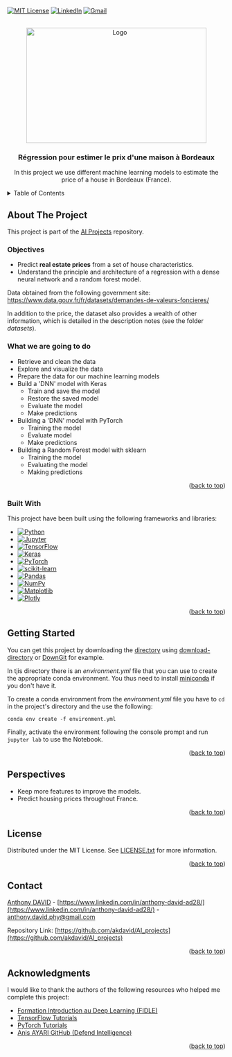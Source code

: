 <a name="readme-top"></a>
<!--
*** This README.md file was inspired by the 'Best-README-Template' of Othneil Drew.
*** See https://github.com/othneildrew/Best-README-Template.
-->

<!-- PROJECT SHIELDS -->
<!--
*** I'm using markdown "reference style" links for readability.
*** Reference links are enclosed in brackets [ ] instead of parentheses ( ).
*** See the bottom of this document for the declaration of the reference variables
*** for contributors-url, forks-url, etc. This is an optional, concise syntax you may use.
*** https://www.markdownguide.org/basic-syntax/#reference-style-links
-->
[![MIT License][license-shield]][license-url]
[![LinkedIn][linkedin-shield]][linkedin-url]
[![Gmail][gmail-shield]][gmail-url]


<!-- PROJECT LOGO -->
<br />
<div align="center">
  <a href="https://github.com/akdavid/AI_projects/tree/main/regression_prix_maisons_bordeaux">
    <img src="images/bordeaux.jpg" alt="Logo" width="415.425" height="266.025">
  </a>
  <h3 align="center">Régression pour estimer le prix d'une maison à Bordeaux</h3>

  <p align="center">
    In this project we use different machine learning models to estimate the price of a house in Bordeaux (France).
  </p>
</div>



<!-- TABLE OF CONTENTS -->
<details>
  <summary>Table of Contents</summary>
  <ol>
    <li>
      <a href="#about-the-project">About The Project</a>
      <ul>
        <li><a href="#objectives">Objectives</a></li>
        <li><a href="#what-we-are-going-to-do">What we are going to do</a></li>
        <li><a href="#built-with">Built With</a></li>
      </ul>
    </li>
    <li><a href="#getting-started">Getting Started</a></li>
    <li><a href="#perspectives">Perspectives</a></li>
    <li><a href="#license">License</a></li>
    <li><a href="#contact">Contact</a></li>
    <li><a href="#acknowledgments">Acknowledgments</a></li>
  </ol>
</details>



<!-- ABOUT THE PROJECT -->
## About The Project

This project is part of the [AI Projects](http://github.com/akdavid/AI_projects) repository.

### Objectives
 - Predict **real estate prices** from a set of house characteristics. 
 - Understand the principle and architecture of a regression with a dense neural network and a random forest model.

Data obtained from the following government site: https://www.data.gouv.fr/fr/datasets/demandes-de-valeurs-foncieres/


In addition to the price, the dataset also provides a wealth of other information, which is detailed in the description notes (see the folder _datasets_). 

### What we are going to do

 - Retrieve and clean the data
 - Explore and visualize the data
 - Prepare the data for our machine learning models
 - Build a 'DNN' model with Keras
   - Train and save the model
   - Restore the saved model
   - Evaluate the model
   - Make predictions
 - Building a 'DNN' model with PyTorch
   - Training the model
   - Evaluate model
   - Make predictions
 - Building a Random Forest model with sklearn
   - Training the model
   - Evaluating the model
   - Making predictions


<p align="right">(<a href="#readme-top">back to top</a>)</p>



### Built With

This project have been built using the following frameworks and libraries: 
* [![Python][Python]][Python-url]
* [![Jupyter][Jupyter]][Jupyter-url]
* [![TensorFlow][TensorFlow]][TensorFlow-url]
* [![Keras][Keras]][Keras-url]
* [![PyTorch][PyTorch]][PyTorch-url]
* [![scikit-learn][scikit-learn]][scikit-learn-url]
* [![Pandas][Pandas]][Pandas-url]
* [![NumPy][NumPy]][NumPy-url]
* [![Matplotlib][Matplotlib]][Matplotlib-url]
* [![Plotly][Plotly]][Plotly-url]


<p align="right">(<a href="#readme-top">back to top</a>)</p>



<!-- GETTING STARTED -->
## Getting Started

You can get this project by downloading the [directory](https://github.com/akdavid/AI_projects/tree/main/regression_prix_maisons_bordeaux) using [download-directory](https://download-directory.github.io) or [DownGit](https://minhaskamal.github.io/DownGit) for example.

In tjis directory there is an _environment.yml_ file that you can use to create the appropriate conda environment. You thus need to install [miniconda](https://docs.conda.io/en/latest/miniconda.html) if you don't have it.

To create a conda environment from the _environment.yml_ file you have to `cd` in the project's directory and the use the following:
```console 
conda env create -f environment.yml
```

Finally, activate the environment following the console prompt and run `jupyter lab` to use the Notebook.

<p align="right">(<a href="#readme-top">back to top</a>)</p>



<!-- PERSPECTIVES -->
## Perspectives

- Keep more features to improve the models.
- Predict housing prices throughout France.


<p align="right">(<a href="#readme-top">back to top</a>)</p>



<!-- LICENSE -->
## License

Distributed under the MIT License. See [LICENSE.txt](./LICENSE.txt) for more information.

<p align="right">(<a href="#readme-top">back to top</a>)</p>



<!-- CONTACT -->
## Contact

[Anthony DAVID](https://anthonydavid3.wordpress.com) - [https://www.linkedin.com/in/anthony-david-ad28/](https://www.linkedin.com/in/anthony-david-ad28/) - anthony.david.phy@gmail.com

Repository Link: [https://github.com/akdavid/AI_projects](https://github.com/akdavid/AI_projects)

<p align="right">(<a href="#readme-top">back to top</a>)</p>



<!-- ACKNOWLEDGMENTS -->
## Acknowledgments

I would like to thank the authors of the following resources who helped me complete this project:

* [Formation Introduction au Deep Learning (FIDLE)](https://fidle.cnrs.fr)
* [TensorFlow Tutorials](https://www.tensorflow.org/tutorials)
* [PyTorch Tutorials](https://pytorch.org/tutorials/)
* [Anis AYARI GitHub (Defend Intelligence)](https://github.com/anisayari)

<p align="right">(<a href="#readme-top">back to top</a>)</p>



<!-- MARKDOWN LINKS & IMAGES -->
<!-- https://www.markdownguide.org/basic-syntax/#reference-style-links -->
[license-shield]: https://img.shields.io/github/license/othneildrew/Best-README-Template.svg?style=for-the-badge
[license-url]: ./LICENSE.txt
[linkedin-shield]: https://img.shields.io/badge/-LinkedIn-black.svg?style=for-the-badge&logo=linkedin&colorB=555
[linkedin-url]: https://www.linkedin.com/in/anthony-david-ad28/
[gmail-shield]: https://img.shields.io/badge/Gmail-D14836?style=for-the-badge&logo=gmail&logoColor=white
[gmail-url]: mailto:anthony.david.phy@gmail.com
[Python]: https://img.shields.io/badge/python-3670A0?style=for-the-badge&logo=python&logoColor=ffdd54
[Python-url]: https://www.python.org
[Jupyter]: https://img.shields.io/badge/jupyter-%23FA0F00.svg?style=for-the-badge&logo=jupyter&logoColor=white
[Jupyter-url]: https://jupyter.org
[TensorFlow]: https://img.shields.io/badge/TensorFlow-%23FF6F00.svg?style=for-the-badge&logo=TensorFlow&logoColor=white
[TensorFlow-url]: https://www.tensorflow.org/
[Keras]: https://img.shields.io/badge/Keras-%23D00000.svg?style=for-the-badge&logo=Keras&logoColor=white
[Keras-url]: https://keras.io
[PyTorch]: https://img.shields.io/badge/PyTorch-%23EE4C2C.svg?style=for-the-badge&logo=PyTorch&logoColor=white
[PyTorch-url]: https://pytorch.org
[scikit-learn]: https://img.shields.io/badge/scikit--learn-%23F7931E.svg?style=for-the-badge&logo=scikit-learn&logoColor=white
[scikit-learn-url]: https://scikit-learn.org/
[Pandas]: https://img.shields.io/badge/pandas-%23150458.svg?style=for-the-badge&logo=pandas&logoColor=white
[Pandas-url]: https://pandas.pydata.org
[NumPy]: https://img.shields.io/badge/numpy-%23013243.svg?style=for-the-badge&logo=numpy&logoColor=white
[NumPy-url]: https://numpy.org
[Matplotlib]: https://img.shields.io/badge/Matplotlib-%23ffffff.svg?style=for-the-badge&logo=Matplotlib&logoColor=black
[Matplotlib-url]: https://matplotlib.org
[Plotly]: https://img.shields.io/badge/Plotly-%233F4F75.svg?style=for-the-badge&logo=plotly&logoColor=white
[Plotly-url]: https://plotly.com/python/
